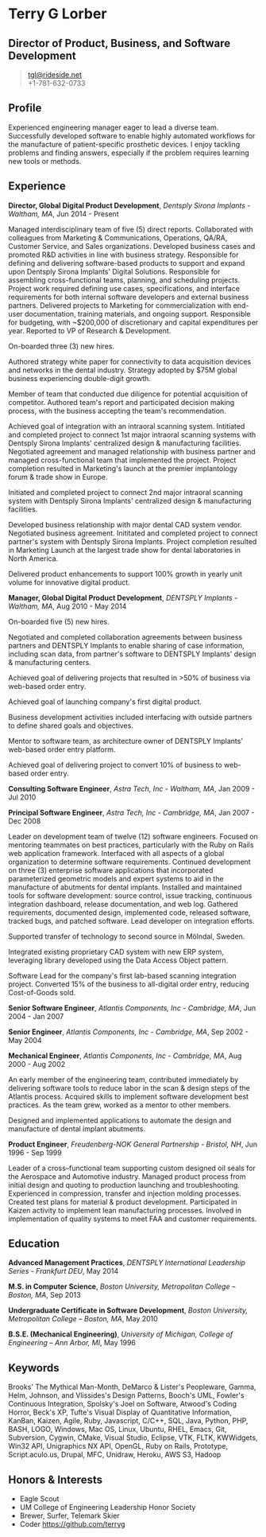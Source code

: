 # Terry G Lorber
## Director of Product, Business, and Software Development        

> <tgl@rideside.net>  
> +1-781-632-0733

## Profile
Experienced engineering manager eager to lead a diverse team. Successfully developed software to enable highly automated workflows for the manufacture of patient-specific prosthetic devices. I enjoy tackling problems and finding answers, especially if the problem requires learning new tools or methods.

## Experience

__Director, Global Digital Product Development__, _Dentsply Sirona Implants - Waltham, MA_, Jun 2014 - Present

Managed interdisciplinary team of five (5) direct reports. Collaborated with colleagues from Marketing & Communications, Operations, QA/RA, Customer Service, and Sales organizations.  Developed business cases and promoted R&D activities in line with business strategy.  Responsible for defining and delivering software-based products to support and expand upon Dentsply Sirona Implants' Digital Solutions. Responsible for assembling cross-functional teams, planning, and scheduling projects. Project work required defining use cases, specifications, and interface requirements for both internal software developers and external business partners.  Delivered projects to Marketing for commercialization with end-user documentation, training materials, and ongoing support.  Responsible for budgeting, with ~$200,000 of discretionary and capital expenditures per year. Reported to VP of Research & Development.

On-boarded three (3) new hires.

Authored strategy white paper for connectivity to data acquisition devices and networks in the dental industry.  Strategy adopted by $75M global business experiencing double-digit growth.

Member of team that conducted due diligence for potential acquisition of competitor.  Authored team's report and participated decision making process, with the business accepting the team's recommendation.

Achieved goal of integration with an intraoral scanning system.  Intitiated and completed project to connect 1st major intraoral scanning systems with Dentsply Sirona Implants' centralized design & manufacturing facilities.  Negotiated agreement and managed relationship with business partner and managed cross-functional team that implemented the project. Project completion resulted in Marketing's launch at the premier implantology forum & trade show in Europe.

Initiated and completed project to connect 2nd major intraoral scanning system with Dentsply Sirona Implants' centralized design & manufacturing facilities.

Developed business relationship with major dental CAD system vendor.  Negotiated business agreement.  Inititated and completed project to connect partner's system with Dentsply Sirona Implants. Project completion resulted in Marketing Launch at the largest trade show for dental laboratories in North America.

Delivered product enhancements to support 100% growth in yearly unit volume for innovative digital product.

__Manager, Global Digital Product Development__, _DENTSPLY Implants - Waltham, MA_, Aug 2010 - May 2014

On-boarded five (5) new hires.

Negotiated and completed collaboration agreements between business partners and DENTSPLY Implants to enable sharing of case information, including scan data, from partner's software to DENTSPLY Implants' design & manufacturing centers.

Achieved goal of delivering projects that resulted in >50% of business via web-based order entry.

Achieved goal of launching company's first digital product.

Business development activities included interfacing with outside partners to define shared goals and objectives. 

Mentor to software team, as architecture owner of DENTSPLY Implants' web-based order entry platform.

Achieved goal of delivering project to convert 10% of business to web-based order entry.

__Consulting Software Engineer__, _Astra Tech, Inc - Waltham, MA_, Jan 2009 - Jul 2010

__Principal Software Engineer__, _Astra Tech, Inc - Cambridge, MA_, Jan 2007 - Dec 2008

Leader on development team of twelve (12) software engineers.  Focused on mentoring teammates on best practices, particularly with the Ruby on Rails web application framework. Interfaced with all aspects of a global organization to determine software requirements. Continued development on three (3) enterprise software applications that incorporated parameterized geometric models and expert systems to aid in the manufacture of abutments for dental implants. Installed and maintained tools for software development: source control, issue tracking, continuous integration dashboard, release documentation, and web log.  Gathered requirements, documented design, implemented code, released software, tracked bugs, and patched software.
Lead developer on integration efforts.

Supported transfer of technology to second source in Mölndal, Sweden.

Integrated existing proprietary CAD system with new ERP system, leveraging library developed using the Data Access Object pattern.

Software Lead for the company's first lab-based scanning integration project.  Converted 15% of the business to all-digital order entry, reducing Cost-of-Goods sold.

__Senior Software Engineer__, _Atlantis Components, Inc - Cambridge, MA_, Jun 2004 - Jan 2007

__Senior Engineer__, _Atlantis Components, Inc - Cambridge, MA_, Sep 2002 - May 2004

__Mechanical Engineer__, _Atlantis Components, Inc - Cambridge, MA_, Aug 2000 - Aug 2002

An early member of the engineering team, contributed immediately by delivering software tools to reduce labor in the scan & design steps of the Atlantis process.  Acquired skills to implement software development best practices. As the team grew, worked as a mentor to other members.

Designed and implemented applications to automate the design and manufacture of dental implant abutments.

__Product Engineer__, _Freudenberg-NOK General Partnership - Bristol, NH_, Jun 1996 - Sep 1999

Leader of a cross–functional team supporting custom designed oil seals for the Aerospace and Automotive industry. Managed product process from initial design and quoting to production launching and troubleshooting. Experienced in compression, transfer and injection molding processes. Created test plans for material & product development. Participated in Kaizen activity to implement lean manufacturing processes. Involved in implementation of quality systems to meet FAA and customer requirements.

## Education

__Advanced Management Practices__, _DENTSPLY International Leadership Series - Frankfurt DEU_, May 2014

__M.S. in Computer Science__, _Boston University, Metropolitan College – Boston, MA_, Sep 2013

__Undergraduate Certificate in Software Development__, _Boston University, Metropolitan College – Boston, MA_, May 2010

__B.S.E. (Mechanical Engineering)__, _University of Michigan, College of Engineering – Ann Arbor, MI_, May 1996

## Keywords
Brooks' The Mythical Man-Month, DeMarco & Lister's Peopleware, Gamma, Helm, Johnson, and Vlissides's Design Patterns, Booch's UML, Fowler's Continuous Integration, Spolsky's Joel on Software, Atwood's Coding Horror, Beck's XP, Tufte's Visual Display of Quantitative Information, KanBan, Kaizen, Agile, Ruby, Javascript, C/C++, SQL, Java, Python, PHP, BASH, LOGO, Windows, Mac OS, Linux, Ubuntu, RHEL, Emacs, Git, Subversion, Cygwin, CMake, Visual Studio, Eclipse, VTK, FLTK, KWWidgets, Win32 API, Unigraphics NX API, OpenGL, Ruby on Rails, Prototype, Script.aculo.us, Drupal, MFC, Unidraw, Heroku, AWS S3, Hadoop

## Honors & Interests
- Eagle Scout
- UM College of Engineering Leadership Honor Society
- Brewer, Surfer, Telemark Skier
- Coder https://github.com/terryg

